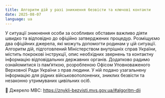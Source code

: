 ```yaml
---
title: Алгоритм дій у разі зникнення безвісти та ключові контакти
date: 2025-08-07
language: ua
---
```

У ситуації зникнення особи за особливих обставин важливо діяти швидко та відповідно до офіційно затверджених процедур.
Розміщуємо два офіційних джерела, які можуть допомогти родинам у цій ситуації. Алгоритм дій, підготовлений Міністерством внутрішніх справ України, містить покрокові інструкції, опис необхідних звернень та контактну інформацію відповідальних державних органів.
Додатково радимо ознайомитися із памʼяткою, розробленою Офісом Уповноваженого Верховної Ради України з прав людини. У ній подано узагальнену інформацію для рідних військовополонених, зниклих безвісти та незаконно утримуваних цивільних осіб.


📄 Джерело МВС: https://znykli-bezvisti.mvs.gov.ua/#algoritm-dii
